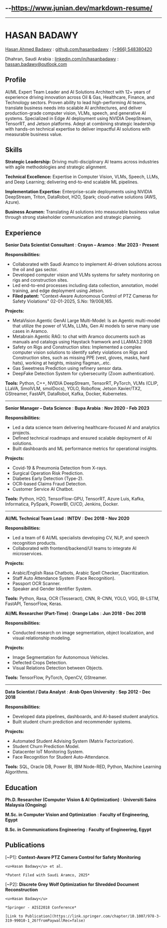 --https://www.junian.dev/markdown-resume/
---
---

# HASAN BADAWY

<span class="iconify" data-icon="charm:person"></span> [Hasan Ahmed Badawy](https://hasanbadawy.com/)
  : <span class="iconify" data-icon="tabler:brand-github"></span> [github.com/hasanbadawy](https://github.com/hasanbadawy)
  : <span class="iconify" data-icon="tabler:phone"></span> [(+966) 548380420](https://wa.me/966548380420)

<span class="iconify" data-icon="ic:outline-location-on"></span> Dhahran, Saudi Arabia
  : <span class="iconify" data-icon="tabler:brand-linkedin"></span> [linkedin.com/in/hasanbadawy](https://linkedin.com/in/hasanbadawy/)
  : <span class="iconify" data-icon="tabler:mail"></span> [hassan.badawy@outlook.com](mailto:hassan.badawy@outlook.com)

## Profile

AI/ML Expert Team Leader and AI Solutions Architect with 12+ years of experience driving innovation across Oil & Gas, Healthcare, Finance, and Technology sectors. Proven ability to lead high-performing AI teams, translate business needs into scalable AI architectures, and deliver production-grade computer vision, VLMs, speech, and generative AI systems. Specialized in Edge AI deployment using NVIDIA DeepStream, TensorRT, and Jetson platforms. Adept at combining strategic leadership with hands-on technical expertise to deliver impactful AI solutions with measurable business value.

## Skills

**Strategic Leadership:** Driving multi-disciplinary AI teams across industries with agile methodologies and strategic alignment.

**Technical Excellence:** Expertise in Computer Vision, VLMs, Speech, LLMs, and Deep Learning; delivering end-to-end scalable ML pipelines.

**Implementation Expertise:** Enterprise-scale deployments using NVIDIA DeepStream, Triton, DataRobot, H2O, Spark; cloud-native solutions (AWS, Azure).

**Business Acumen:** Translating AI solutions into measurable business value through strong stakeholder communication and strategic planning.

## Experience

**Senior Data Scientist Consultant**
  : **Crayon – Aramco**
  : **Mar 2023 - Present**

**Responsibilities:**
- Collaborated with Saudi Aramco to implement AI-driven solutions across the oil and gas sector.
- Developed computer vision and VLMs systems for safety monitoring on rigs and construction sites.
- Led end-to-end processes including data collection, annotation, model training, and edge deployment using Jetson.
- **Filed patent:** "Context-Aware Autonomous Control of PTZ Cameras for Safety Violations" 02-01-2025, S.No: 19/008,165.

**Projects:**
- MetaVision Agentic GenAI Large Multi-Model: Is an Agentic multi-model that
utilize the power of VLMs, LLMs, Gen AI models to serve many use cases in
Aramco.
- Metabrain Agentic RAG: to chat with Aramco documents such as manuals and catalogs using Haystack framwork and LLAMA3.2:90B
- Safety on Rigs and Construction sites: Implemented a complex computer vision
solutions to identify safety violations on Rigs and Construction sites, such as
missing PPE (vest, gloves, masks, hard hats), working at heights, missing
flagman,..etc.
- Gas Sweetness Prediction using refinery sensor data.
- DeepFake Detection System for cybersecurity (Zoom authentication).

**Tools:** Python, C++, NVIDIA DeepStream, TensorRT, PyTorch, VLMs (CLIP, LLaVA, SmolVLM, smolDocs), YOLO, Roboflow, Jetson Xavier/TX2, GStreamer, FastAPI, DataRobot, Kafka, Docker, Kubernetes.

---

**Senior Manager – Data Science**
  : **Bupa Arabia**
  : **Nov 2020 - Feb 2023**

**Responsibilities:**
- Led a data science team delivering healthcare-focused AI and analytics projects.
- Defined technical roadmaps and ensured scalable deployment of AI solutions.
- Built dashboards and ML performance metrics for operational insights.

**Projects:**
- Covid-19 & Pneumonia Detection from X-rays.
- Surgical Operation Risk Prediction.
- Diabetes Early Detection (Type-2).
- OCR-based Claims Fraud Detection.
- Customer Service AI Chatbot.

**Tools:** Python, H2O, TensorFlow-GPU, TensorRT, Azure Luis, Kafka, Informatica, PySpark, PowerBI, CI/CD, Jenkins, Docker.

---

**AI/ML Technical Team Lead**
  : **INTDV**
  : **Dec 2018 - Nov 2020**

**Responsibilities:**
- Led a team of 6 AI/ML specialists developing CV, NLP, and speech recognition products.
- Collaborated with frontend/backend/UI teams to integrate AI microservices.

**Projects:**
- Arabic/English Rasa Chatbots, Arabic Spell Checker, Diacritization.
- Staff Auto Attendance System (Face Recognition).
- Passport OCR Scanner.
- Speaker and Gender Identifier System.

**Tools:** Python, Rasa, OCR (Tesseract), CNN, R-CNN, YOLO, VGG, BI-LSTM, FastAPI, TensorFlow, Keras.



**AI/ML Researcher (Part-Time)**
  : **Orange Labs**
  : **Jun 2018 - Dec 2018**

**Responsibilities:**
- Conducted research on image segmentation, object localization, and visual relationship modeling.

**Projects:**
- Image Segmentation for Autonomous Vehicles.
- Defected Crops Detection.
- Visual Relations Detection between Objects.

**Tools:** TensorFlow, PyTorch, OpenCV, GStreamer.

---

**Data Scientist / Data Analyst**
  : **Arab Open University**
  : **Sep 2012 - Dec 2018**

**Responsibilities:**
- Developed data pipelines, dashboards, and AI-based student analytics.
- Built student churn prediction and recommender systems.

**Projects:**
- Automated Student Advising System (Matrix Factorization).
- Student Churn Prediction Model.
- Datacenter IoT Monitoring System.
- Face Recognition for Student Auto-Attendance.

**Tools:** SQL, Oracle DB, Power BI, IBM Node-RED, Python, Machine Learning Algorithms.

## Education

**Ph.D. Researcher (Computer Vision & AI Optimization)**
  : **Universiti Sains Malaysia (Ongoing)**

**M.Sc. in Computer Vision and Optimization**
  : **Faculty of Engineering, Egypt**

**B.Sc. in Communications Engineering**
  : **Faculty of Engineering, Egypt**

## Publications

[~P1]: **Context-Aware PTZ Camera Control for Safety Monitoring**

    <u>Hasan Badawy</u> et al.

    *Patent Filed with Saudi Aramco, 2025*

[~P2]: **Discrete Grey Wolf Optimization for Shredded Document Reconstruction**

    <u>Hasan Badawy</u>

    *Springer - AISI2018 Conference*

    [Link to Publication](https://link.springer.com/chapter/10.1007/978-3-319-99010-1_26?fromPaywallRec=false)
